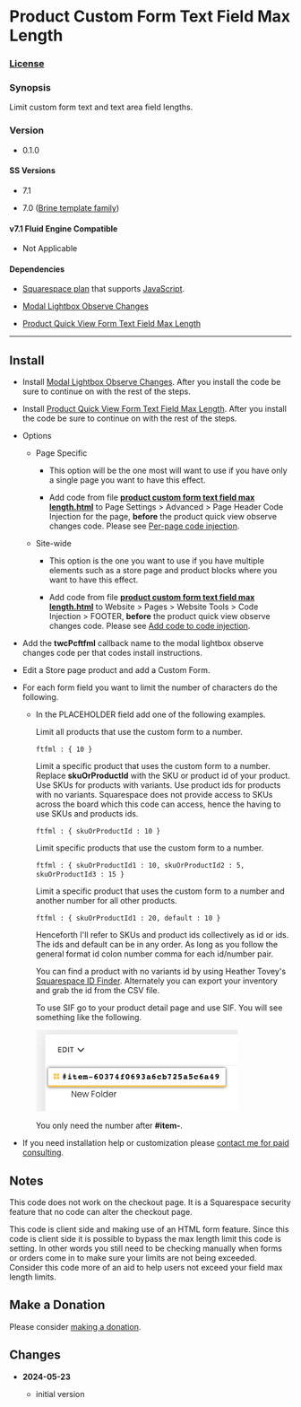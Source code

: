 # Product Custom Form Text Field Max Length

### [License][1]

### Synopsis

Limit custom form text and text area field lengths.

### Version

  * 0.1.0

#### SS Versions

  * 7.1
  
  * 7.0 ([Brine template family][2])

#### v7.1 Fluid Engine Compatible

  * Not Applicable

#### Dependencies

  * [Squarespace plan][3] that supports [JavaScript][4].
  
  * [Modal Lightbox Observe Changes][5]
  
  * [Product Quick View Form Text Field Max Length][6]

---

## Install

* Install [Modal Lightbox Observe Changes][5]. After you install the code be
  sure to continue on with the rest of the steps.
  
* Install [Product Quick View Form Text Field Max Length][6]. After you install
  the code be sure to continue on with the rest of the steps.
  
* Options

  * Page Specific
  
    * This option will be the one most will want to use if you have only a
      single page you want to have this effect.
      
    * Add code from file **[product custom form text field max length.html][7]**
      to Page Settings > Advanced > Page Header Code Injection for the page,
      **before** the product quick view observe changes code. Please see
      [Per-page code injection][8].
      
  * Site-wide
  
    * This option is the one you want to use if you have multiple elements such
      as a store page and product blocks where you want to have this effect.
      
    * Add code from file **[product custom form text field max length.html][7]**
      to Website > Pages > Website Tools > Code Injection > FOOTER, **before**
      the product quick view observe changes code. Please see [Add code to code
      injection][9].
      
* Add the **twcPcftfml** callback name to the modal lightbox observe changes
  code per that codes install instructions.
  
* Edit a Store page product and add a Custom Form.
  
* For each form field you want to limit the number of characters do the
  following.
  
  * In the PLACEHOLDER field add one of the following examples.
    
    Limit all products that use the custom form to a number.
    
    ```text
    ftfml : { 10 }
    ```
    
    Limit a specific product that uses the custom form to a number. Replace
    **skuOrProductId** with the SKU or product id of your product. Use SKUs for
    products with variants. Use product ids for products with no variants.
    Squarespace does not provide access to SKUs across the board which this
    code can access, hence the having to use SKUs and products ids.
    
    ```text
    ftfml : { skuOrProductId : 10 }
    ```
    
    Limit specific products that use the custom form to a number. 
    
    ```text
    ftfml : { skuOrProductId1 : 10, skuOrProductId2 : 5, skuOrProductId3 : 15 }
    ```
    
    Limit a specific product that uses the custom form to a number and another
    number for all other products. 
    
    ```
    ftfml : { skuOrProductId1 : 20, default : 10 }
    ```
    
    Henceforth I'll refer to SKUs and product ids collectively as id or ids. The
    ids and default can be in any order. As long as you follow the general
    format id colon number comma for each id/number pair.
    
    You can find a product with no variants id by using Heather Tovey's
    [Squarespace ID Finder][10]. Alternately you can export your inventory and
    grab the id from the CSV file.
    
    To use SIF go to your product detail page and use SIF. You will see
    something like the following.
    
    ![squarespace id finder example](read%20me%20assets/product%20id.png)
    
    You only need the number after **#item-**.
    
* If you need installation help or customization please [contact me for paid
  consulting][11].

## Notes

This code does not work on the checkout page. It is a Squarespace security
feature that no code can alter the checkout page.

This code is client side and making use of an HTML form feature. Since this code
is client side it is possible to bypass the max length limit this code is
setting. In other words you still need to be checking manually when forms or
orders come in to make sure your limits are not being exceeded. Consider this
code more of an aid to help users not exceed your field max length limits.

## Make a Donation

Please consider [making a donation][12].

## Changes

<!-- * **2024-05-18**

  * support quick view
  * bumped version to 0.2.0
  -->
* **2024-05-23**

  * initial version

[1]: https://github.com/tomsWebConsulting/twcsl/blob/main/LICENSE.txt#L1
[2]: https://support.squarespace.com/hc/en-us/articles/212512738-Brine-template-family
[3]: https://www.squarespace.com/pricing
[4]: https://en.wikipedia.org/wiki/JavaScript
[5]: https://github.com/tomsWebConsulting/twcsl/tree/main/Element/Modal%20Lightbox%20Observe%20Changes#modal-lightbox-observe-changes
[6]: https://github.com/tomsWebConsulting/twcsl/tree/main/Element/Product%20Quick%20View%20Form%20Text%20Field%20Max%20Length#product-quick-view-form-text-field-max-length
[7]: product%20custom%20form%20text%20field%20max%20length.html#L1
[8]: https://support.squarespace.com/hc/en-us/articles/205815908-Using-code-injection#toc-per-page-code-injection
[9]: https://support.squarespace.com/hc/en-us/articles/205815908-Using-code-injection#toc-add-code-to-code-injection
[10]: https://www.heathertovey.com/squarespace-id-finder/
[11]: https://github.com/tomsWebConsulting/twcsl#need-help-installing-or-customizing-the-code
[12]: https://github.com/tomsWebConsulting/twcsl#make-a-donation
